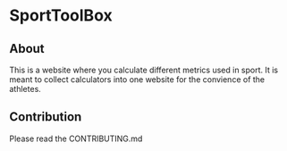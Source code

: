 # SportToolBox

## About
This is a website where you calculate different metrics used in sport. It is meant to collect calculators into one website for the convience of the athletes.


## Contribution

Please read the CONTRIBUTING.md
